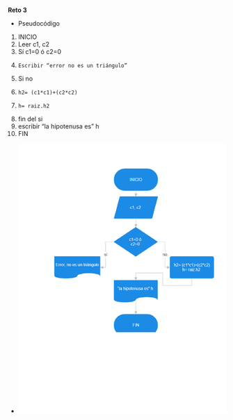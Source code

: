 **Reto 3**
- Pseudocódigo
01. INICIO 
02. Leer c1, c2 
03. Sí c1=0 ó c2=0 
04. 	Escribir “error no es un triángulo”
05. Si no 
06. 	h2= (c1*c1)+(c2*c2)
07. 	h= raiz.h2  
08. fin del si 
09. escribir “la hipotenusa es” h 
10. FIN 
- ![Diagrama3](imagenes/d3.png)